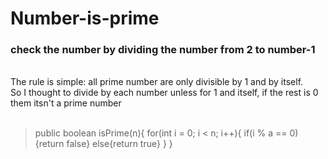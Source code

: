 # Number-is-prime
<h3>check the number by dividing the number from 2 to number-1</h3>
<br>
The rule is simple: all prime number are only divisible by 1 and by itself.<br>
So I thought to divide by each number unless for 1 and itself, if the rest is 0 them itsn't a prime number<br>
<br>
<blockquote>
  public boolean isPrime(n){
    for(int i = 0; i < n; i++){
      if(i % a == 0){return false}
      else{return true}
    }
  }
</blockquote>
